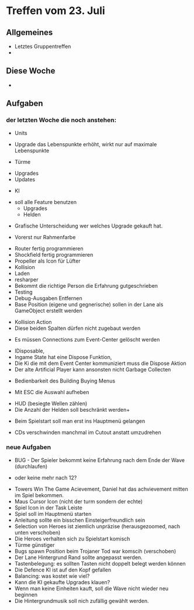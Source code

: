 # Treffen vom 23. Juli

## Allgemeines

* Letztes Gruppentreffen
*

## Diese Woche

*

## Aufgaben
### der letzten Woche die noch anstehen:
 + Units
  * Upgrade das Lebenspunkte erhöht, wirkt nur auf maximale Lebenspunkte
 + Türme
  * Upgrades
  * Updates
 + KI
  * soll alle Feature benutzen
    * Upgrades
    * Helden
 + Grafische Unterscheidung wer welches Upgrade gekauft hat.
  * Vorerst nur Rahmenfarbe
 + Router fertig programmieren
 + Shockfield fertig programmieren
 + Propeller als Icon für Lüfter
 + Kollision
 + Laden
 + resharper
 + Bekommt die richtige Person die Erfahrung gutgeschrieben
 + Testing
 + Debug-Ausgaben Entfernen
 + Base Position (eigene und gegnerische) sollen in der Lane als GameObject erstellt werden
  * Kollision Action
  * Diese beiden Spalten dürfen nicht zugebaut werden
 + Es müssen Connections zum Event-Center gelöscht werden
  * IDisposable,
  * Ingame State hat eine Dispose Funktion,
  * Die Ki die mit dem Event Center kommuniziert muss die Dispose Aktion
   * Der alte Artificial Player kann ansonsten nicht Garbage Collecten
  + Bedienbarkeit des Building Buying Menus
   * Mit ESC die Auswahl aufheben
  + HUD (besiegte Wellen zählen)
  + Die Anzahl der Helden soll beschränkt werden+
  * Beim Spielstart soll man erst ins Hauptmenü gelangen
  + CDs verschwinden manchmal im Cutout anstatt umzudrehen

### neue Aufgaben
+ BUG - Der Spieler bekommt keine Erfahrung nach dem Ende der Wave (durchlaufen)
 * oder keine mehr nach 12?
+ Towers Win The Game Acievement, Daniel hat das achvievement mitten im Spiel bekommen.
+ Maus Cursor Icon (nicht der turm sondern der echte)
+ Spiel Icon in der Task Leiste
+ Spiel soll im Hauptmenü starten
+ Anleitung sollte ein bisschen Einsteigerfreundlich sein
+ Selection von Heroes ist ziemlich unpräzise (herausgezoomed, nach unten verschoben)
+ Die Heroes verhalten sich zu Spielstart komisch
+ Türme günstiger
+ Bugs spawn Position beim Trojaner Tod war komscih (verschoben)
+ Der Lane Hintergrund Rand sollte angepasst werden.
+ Tastenbelegung: es sollten Tasten nicht doppelt belegt werden können
+ Die Defence KI ist auf den Kopf gefallen
+ Balancing: was kostet wie viel?
+ Kann die KI gekaufte Upgrades klauen?
+ Wenn man keine Einheiten kauft, soll die Wave nicht wieder neu beginnen
+ Die Hintergrundmusik soll nich zufällig gewählt werden.
